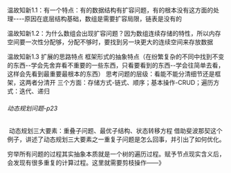 温故知新1.1：有一个特点：有的数据结构有扩容问题，有的根本没有这方面的处理----原因在底层结构基础，数组是需要扩容局限，链表是没有的

温故知新1.2：为什么数组会出现扩容问题？因为数组连续存储的特性，所以内存空间要一次性分配够，分配不够时，要找到另一块更大的连续空间来存放数据

温故知新1.3   扩展的思路特点      框架形式的抽象特点（在纷繁复杂的不同中找到不变的东西--学会先舍弃看不重要的一些东西，只看要看到的东西--学会往简单去看，这样会先看到最重要最根本的东西）
思考问题的层级：看能不能分清细节还是框架，这两者分清开
三个方面：存储方式-链式、顺序；基本操作-CRUD；遍历方式：迭代、递归

###### 动态规划问题-p23

​		动态规划三大要素：重叠子问题、最优子结构、状态转移方程
​		借助斐波那契这个例子，讲述了动态规划三大要素之一重复子问题是怎么回事，并引出了如何优化。

​		穷举所有问题的过程其实抽象本质就是一个树的遍历过程。赋予节点现实含义后，会发现有很多重复的计算过程。这里就需要剪枝操作——》		

